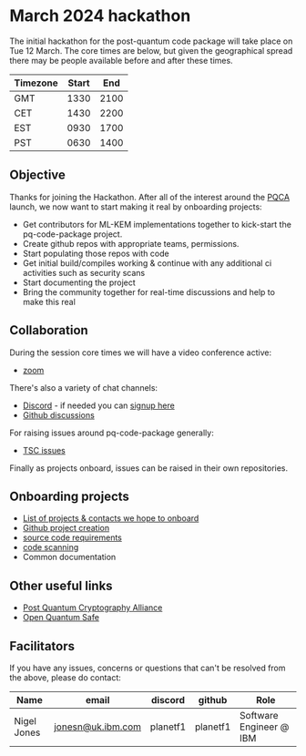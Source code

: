 [//]: # (SPDX-License-Identifier: CC-BY-4.0)

# March 2024 hackathon

The initial hackathon for the post-quantum code package will take place on Tue 12 March. The core times
are below, but given the geographical spread there may be people available before and after these times.

| Timezone | Start | End |
| --- | --- | --- |
| GMT | 1330 | 2100 |
| CET | 1430 | 2200 |
| EST | 0930 | 1700 |
| PST | 0630 | 1400 |  

## Objective

Thanks for joining the Hackathon. After all of the interest around the [PQCA](https://pqca.org) launch, we now want to start making it real by onboarding projects:

* Get contributors for ML-KEM implementations together to kick-start the pq-code-package project.
* Create github repos with appropriate teams, permissions.
* Start populating those repos with code
* Get initial build/compiles working & continue with any additional ci activities such as security scans
* Start documenting the project
* Bring the community together for real-time discussions and help to make this real

## Collaboration

During the session core times we will have a video conference active:
- [zoom](https://zoom.us/j/97821311660?pwd=My9rWVRkbHJXbEJHQVc5TGlkNFpyZz09)

There's also a variety of chat channels:
 - [Discord](https://discord.com/channels/1202723482224295936/1203396039977996359) - if needed you can [signup here](https://discord.com/invite/xyVnwzfg5R)
 - [Github discussions](https://github.com/orgs/pq-code-package/discussions)

For raising issues around pq-code-package generally:
 - [TSC issues](https://github.com/pq-code-package/tsc)

 Finally as projects onboard, issues can be raised in their own repositories.

## Onboarding projects

- [List of projects & contacts we hope to onboard](candidate-projects.md)
- [Github project creation](project-onboarding.md)
- [source code requirements](source-requirements.md)
- [code scanning](code-scanning.md)
- Common documentation

## Other useful links

- [Post Quantum Cryptography Alliance](https://pqca.org)
- [Open Quantum Safe](https://openquantumsafe.org/)

## Facilitators

If you have any issues, concerns or questions that can't be resolved from the above, please do contact:

| Name | email | discord | github | Role |
| --- | --- | --- | --- | --- |
| Nigel Jones | jonesn@uk.ibm.com | planetf1 | planetf1 | Software Engineer @ IBM |